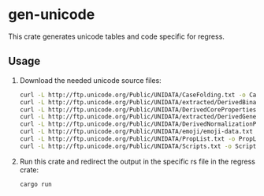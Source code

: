 # gen-unicode

This crate generates unicode tables and code specific for regress.

## Usage

1. Download the needed unicode source files:

    ```sh
    curl -L http://ftp.unicode.org/Public/UNIDATA/CaseFolding.txt -o CaseFolding.txt
    curl -L http://ftp.unicode.org/Public/UNIDATA/extracted/DerivedBinaryProperties.txt -o DerivedBinaryProperties.txt
    curl -L http://ftp.unicode.org/Public/UNIDATA/DerivedCoreProperties.txt -o DerivedCoreProperties.txt
    curl -L http://ftp.unicode.org/Public/UNIDATA/extracted/DerivedGeneralCategory.txt -o DerivedGeneralCategory.txt
    curl -L http://ftp.unicode.org/Public/UNIDATA/DerivedNormalizationProps.txt -o DerivedNormalizationProps.txt
    curl -L http://ftp.unicode.org/Public/UNIDATA/emoji/emoji-data.txt -o emoji-data.txt
    curl -L http://ftp.unicode.org/Public/UNIDATA/PropList.txt -o PropList.txt
    curl -L http://ftp.unicode.org/Public/UNIDATA/Scripts.txt -o Scripts.txt
    ```

2. Run this crate and redirect the output in the specific rs file in the regress crate:

    ```sh
    cargo run
    ```
